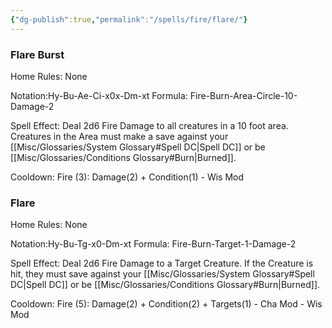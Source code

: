 ```yaml
---
{"dg-publish":true,"permalink":"/spells/fire/flare/"}
---
```


### Flare Burst
Home Rules: None

Notation:Hy-Bu-Ae-Ci-x0x-Dm-xt
Formula: Fire-Burn-Area-Circle-10-Damage-2

Spell Effect: 
Deal 2d6 Fire Damage to all creatures in a 10 foot area. Creatures in the Area must make a save against your [[Misc/Glossaries/System Glossary#Spell DC\|Spell DC]] or be [[Misc/Glossaries/Conditions Glossary#Burn\|Burned]].

Cooldown: 
Fire (3): Damage(2) + Condition(1) - Wis Mod

### Flare
Home Rules: None

Notation:Hy-Bu-Tg-x0-Dm-xt
Formula: Fire-Burn-Target-1-Damage-2

Spell Effect: 
Deal 2d6 Fire Damage to a Target Creature. If the Creature is hit, they must save against your [[Misc/Glossaries/System Glossary#Spell DC\|Spell DC]] or be [[Misc/Glossaries/Conditions Glossary#Burn\|Burned]].

Cooldown:
Fire (5): Damage(2) + Condition(2) + Targets(1) - Cha Mod - Wis Mod